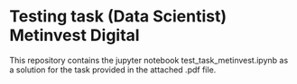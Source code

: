 # Testing task (Data Scientist) Metinvest Digital

This repository contains the jupyter notebook test_task_metinvest.ipynb as a solution for the task provided in the attached .pdf file.
